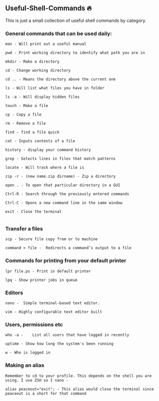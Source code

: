 ## Useful-Shell-Commands :fire:


This is just a small collection of useful shell commands by category.

### General commands that can be used daily:

```
man - Will print out a useful manual

pwd - Print working directory to identify what path you are in

mkdir - Make a directory

cd - Change working directory

cd .. - Means the directory above the current one

ls - Will list what files you have in folder

ls -a - Will display hidden files

touch - Make a file 

cp - Copy a file 

rm - Remove a file

find - find a file quick

cat - Inputs contents of a file

history - display your command history

grep - Selects lines in files that match patterns

locate - Will track where a file is 

zip -r - (new name.zip dirname) - Zip a directory

open . - To open that particular directory in a GUI

Ctrl-R - Search through the previously entered commands

Ctrl-C - Opens a new command line in the same window

exit - Close the terminal


```

### Transfer a files 

```
scp - Secure file copy from or to machine

command > file -  Redirects a command’s output to a file

```

### Commands for printing from your default printer

```
lpr file.ps - Print in default printer

lpq - Show printer jobs in queue 

```

### Editors 

```
nano -  Simple terminal-based text editor.

vim - Highly configurable text editor built 

```

### Users, permissions etc

```
who -a - 	List all users that have logged in recently

uptime - Show how long the system's been running

w - Who is logged in

```

### Making an alias 

```
Remember to cd to your profile. This depends on the shell you are using. I use ZSH so I nano - 

alias peaceout="exit"; - This alias would close the terminal since peaceout is a short for that command

```


